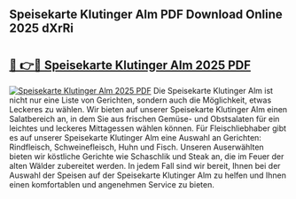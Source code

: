 ## Speisekarte Klutinger Alm PDF Download Online 2025 dXrRi

# <h2><a href="http://gcb35k2.nevu.top/?p=Speisekarte+Klutinger+Alm">🔗 👉🔴 Speisekarte Klutinger Alm 2025 PDF</a></h2>

[![Speisekarte Klutinger Alm 2025 PDF](https://i.imgur.com/dBaPXMq.png)](http://gcb35k2.nevu.top/?p=Speisekarte+Klutinger+Alm)
Die Speisekarte Klutinger Alm ist nicht nur eine Liste von Gerichten, sondern auch die Möglichkeit, etwas Leckeres zu wählen. Wir bieten auf unserer Speisekarte Klutinger Alm einen Salatbereich an, in dem Sie aus frischen Gemüse- und Obstsalaten für ein leichtes und leckeres Mittagessen wählen können. Für Fleischliebhaber gibt es auf unserer Speisekarte Klutinger Alm eine Auswahl an Gerichten: Rindfleisch, Schweinefleisch, Huhn und Fisch. Unseren Auserwählten bieten wir köstliche Gerichte wie Schaschlik und Steak an, die im Feuer der alten Wälder zubereitet werden. In jedem Fall sind wir bereit, Ihnen bei der Auswahl der Speisen auf der Speisekarte Klutinger Alm zu helfen und Ihnen einen komfortablen und angenehmen Service zu bieten.
